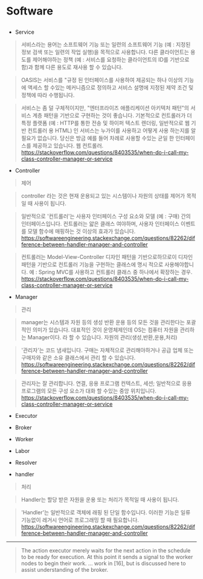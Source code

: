 # Software

##
* Service

> 서비스라는 용어는 소프트웨어 기능 또는 일련의 소프트웨어 기능 (예 : 지정된 정보 검색 또는 일련의 작업 실행)을 목적으로 사용합니다. 
> 다른 클라이언트는 용도를 제어해야하는 정책 (예 : 서비스를 요청하는 클라이언트의 ID를 기반으로 함)과 함께 다른 용도로 재사용 할 수 있습니다.

> OASIS는 서비스를 "규정 된 인터페이스를 사용하여 제공되는 하나 이상의 기능에 액세스 할 수있는 메커니즘으로 정의하고 서비스 설명에 지정된 제약 조건 및 정책에 따라 수행됩니다.

> 서비스는 좀 덜 구체적이지만, "엔터프라이즈 애플리케이션 아키텍처 패턴"의 서비스 계층 패턴을 기반으로 구현하는 것이 좋습니다. 기본적으로 컨트롤러가 더 특정 플랫폼 (예 : HTTP를 통한 전송 및 하이퍼 텍스트 렌더링, 일반적으로 웹 기반 컨트롤러 용 HTML) 인 서비스는 누가이를 사용하고 어떻게 사용 하는지를 알 필요가 없습니다. 당신은 방금 예를 들어 차례로 사용할 수있는 균일 한 인터페이스를 제공하고 있습니다. 웹 컨트롤러.
https://stackoverflow.com/questions/8403535/when-do-i-call-my-class-controller-manager-or-service

* Controller
> 제어

> controller 라는 것은 현재 운용되고 있는 시스템이나 자원의 상태를 제어가 목적일 때 사용이 됩니다.

> 일반적으로 '컨트롤러'는 사용자 인터페이스 구성 요소와 모델 (예 : 구매) 간의 인터페이스입니다. 컨트롤러는 얇은 클래스 여야하며, 사용자 인터페이스 이벤트를 모델 함수에 매핑하는 것 이상의 효과가 있습니다.
https://softwareengineering.stackexchange.com/questions/82262/difference-between-handler-manager-and-controller

> 컨트롤러는 Model-View-Controller 디자인 패턴을 기반으로하므로이 디자인 패턴을 기반으로 컨트롤러 기능을 구현하는 클래스에 명시 적으로 사용해야합니다. 예 : Spring MVC를 사용하고 컨트롤러 클래스 중 하나에서 확장하는 경우.
https://stackoverflow.com/questions/8403535/when-do-i-call-my-class-controller-manager-or-service


* Manager
> 관리

> manager는 시스템과 자원 등의 생성 반환 운용 등의 모든 것을 관리한다는 포괄적인 의미가 있습니다.
대표적인 것이 운영체제인데 OS는 컴퓨터 자원을 관리하는 Manager이다. 라 할 수 있습니다.
자원의 관리(생성,반환,운용,처리)

> '관리자'는 코드 냄새입니다. 구매는 자체적으로 관리해야하거나 공급 업체 또는 구매자와 같은 소유 클래스에서 관리 할 수 있습니다.
https://softwareengineering.stackexchange.com/questions/82262/difference-between-handler-manager-and-controller

> 관리자는 잘 관리합니다. 연결, 응용 프로그램 컨텍스트, 세션; 일반적으로 응용 프로그램의 모든 구성 요소가 대화 할 수있는 중앙 위치입니다.
https://stackoverflow.com/questions/8403535/when-do-i-call-my-class-controller-manager-or-service

* Executor

* Broker

* Worker

* Labor

* Resolver

* handler
> 처리

> Handler는 할당 받은 자원을 운용 또는 처리가 목적일 때 사용이 됩니다.

> 'Handler'는 일반적으로 객체에 래핑 된 단일 함수입니다. 이러한 기능은 일류 기능없이 레거시 언어로 프로그래밍 할 때 필요합니다.
https://softwareengineering.stackexchange.com/questions/82262/difference-between-handler-manager-and-controller

---
> The action executor merely waits for the next action in the schedule to be ready for execution. At this point it sends a signal to the worker nodes to begin their work. ... work in [16], but is discussed here to assist understanding of the broker.
